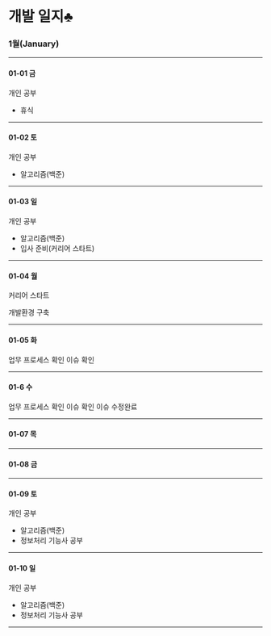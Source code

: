 

# 개발 일지♣

### 1월(January)
______
#### 01-01 금

개인 공부
 - 휴식
 
______
#### 01-02 토

개인 공부
 - 알고리즘(백준)
 
______
#### 01-03 일

개인 공부
 - 알고리즘(백준)
 - 입사 준비(커리어 스타트)
 
______
#### 01-04 월

커리어 스타트

개발환경 구축

______
#### 01-05 화

업무 프로세스 확인
이슈 확인

______
#### 01-6 수

업무 프로세스 확인
이슈 확인
이슈 수정완료

______
#### 01-07 목


______
#### 01-08 금


______
#### 01-09 토

개인 공부
 - 알고리즘(백준)
 - 정보처리 기능사 공부
 
______
#### 01-10 일

개인 공부
 - 알고리즘(백준)
 - 정보처리 기능사 공부
 
______

 

